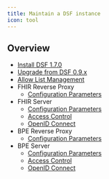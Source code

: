 ```yaml
---
title: Maintain a DSF instance
icon: tool
---
```

## Overview
- [Install DSF 1.7.0](install)
- [Upgrade from DSF 0.9.x](upgrade-from-0)
- [Allow List Management](allowList-mgm)
- FHIR Reverse Proxy
  - [Configuration Parameters](fhir-reverse-proxy/configuration)
- FHIR Server
  - [Configuration Parameters](fhir/configuration)
  - [Access Control](fhir/access-control)
  - [OpenID Connect](fhir/oidc)
- BPE Reverse Proxy
  - [Configuration Parameters](bpe-reverse-proxy/configuration)
- BPE Server
  - [Configuration Parameters](bpe/configuration)
  - [Access Control](bpe/access-control)
  - [OpenID Connect](bpe/oidc)
